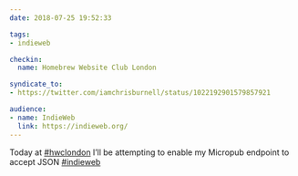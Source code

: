 ```yaml
---
date: 2018-07-25 19:52:33

tags:
- indieweb

checkin:
  name: Homebrew Website Club London

syndicate_to:
- https://twitter.com/iamchrisburnell/status/1022192901579857921

audience:
- name: IndieWeb
  link: https://indieweb.org/
---
```


Today at <a href="https://twitter.com/hashtag/hwclondon" rel="external">#hwclondon</a> I’ll be attempting to enable my Micropub endpoint to accept JSON <a href="https://twitter.com/hashtag/indieweb" rel="external">#indieweb</a>
